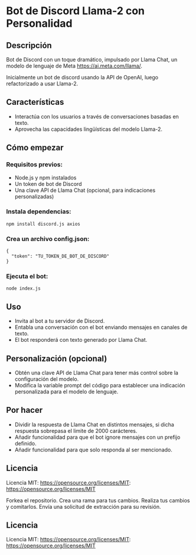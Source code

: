 # Bot de Discord Llama-2 con Personalidad

## Descripción

Bot de Discord con un toque dramático, impulsado por Llama Chat, un modelo de lenguaje de Meta https://ai.meta.com/llama/.

Inicialmente un bot de discord usando la API de OpenAI, luego refactorizado a usar Llama-2.

## Características

- Interactúa con los usuarios a través de conversaciones basadas en texto.
- Aprovecha las capacidades lingüísticas del modelo Llama-2.

## Cómo empezar

### Requisitos previos:

- Node.js y npm instalados
- Un token de bot de Discord
- Una clave API de Llama Chat (opcional, para indicaciones personalizadas)
  
### Instala dependencias:

```npm install discord.js axios```

### Crea un archivo config.json:

```
{
  "token": "TU_TOKEN_DE_BOT_DE_DISCORD"
}
```

### Ejecuta el bot:

```node index.js```

## Uso

- Invita al bot a tu servidor de Discord.
- Entabla una conversación con el bot enviando mensajes en canales de texto.
- El bot responderá con texto generado por Llama Chat.

## Personalización (opcional)

- Obtén una clave API de Llama Chat para tener más control sobre la configuración del modelo.
- Modifica la variable prompt del código para establecer una indicación personalizada para el modelo de lenguaje.

## Por hacer

- Dividir la respuesta de Llama Chat en distintos mensajes, si dicha respuesta sobrepasa el limite de 2000 carácteres.
- Añadir funcionalidad para que el bot ignore mensajes con un prefijo definido.
- Añadir funcionalidad para que solo responda al ser mencionado.
  
## Licencia

Licencia MIT: https://opensource.org/licenses/MIT: https://opensource.org/licenses/MIT


Forkea el repositorio.
Crea una rama para tus cambios.
Realiza tus cambios y comitarlos.
Envía una solicitud de extracción para su revisión.
## Licencia

Licencia MIT: https://opensource.org/licenses/MIT: https://opensource.org/licenses/MIT

